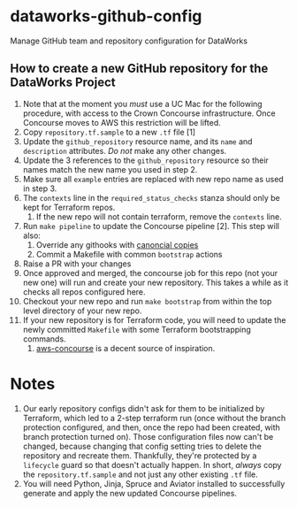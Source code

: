 # dataworks-github-config
Manage GitHub team and repository configuration for DataWorks

## How to create a new GitHub repository for the DataWorks Project

1. Note that at the moment you *must* use a UC Mac for the following procedure,
   with access to the Crown Concourse infrastructure. Once Concourse moves to
   AWS this restriction will be lifted.
1. Copy `repository.tf.sample` to a new `.tf` file [1]
1. Update the `github_repository` resource name, and its `name` and `description` attributes. *Do not* make any other changes.
1. Update the 3 references to the `github_repository` resource so their names match the new name you used in step 2.
1. Make sure all `example` entries are replaced with new repo name as used in step 3.
1. The `contexts` line in the `required_status_checks` stanza should only be kept for Terraform repos. 
   1. If the new repo will not contain terraform, remove the `contexts` line.
1. Run `make pipeline` to update the Concourse pipeline [2]. This step will also:
   1. Override any githooks with [canoncial copies](.githooks)
   1. Commit a Makefile with common `bootstrap` actions
1. Raise a PR with your changes
1. Once approved and merged, the concourse job for this repo (not your new one) will run and create your new repository. This takes a while as it checks all repos configured here.
1. Checkout your new repo and run `make bootstrap` from within the top level directory of your new repo.
1. If your new repository is for Terraform code, you will need to update the newly committed `Makefile` with some Terraform bootstrapping commands.
   1. [aws-concourse](https://github.com/dwp/aws-concourse/blob/master/Makefile) is a decent source of inspiration.

# Notes

1. Our early repository configs didn't ask for them to be initialized by Terraform, which led to a 2-step terraform run (once without the branch protection configured, and then, once the repo had been created, with branch protection turned on). Those configuration files now can't be changed, because changing that config setting tries to delete the repository and recreate them. Thankfully, they're protected by a `lifecycle` guard so that doesn't actually happen. In short, *always* copy the `repository.tf.sample` and not just any other existing `.tf` file.
1. You will need Python, Jinja, Spruce and Aviator installed to successfully generate and apply the new updated Concourse pipelines.
